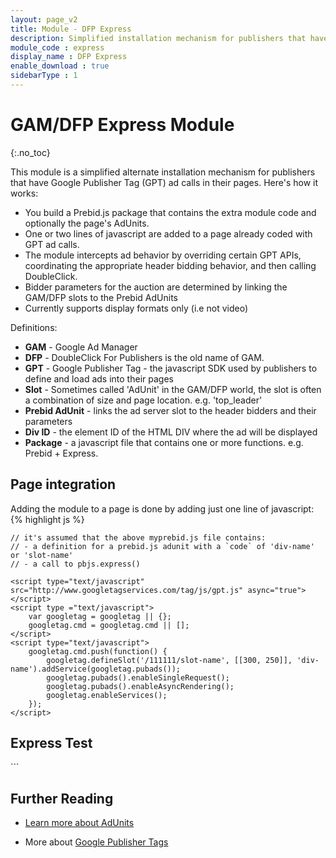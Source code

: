 ```yaml
---
layout: page_v2
title: Module - DFP Express
description: Simplified installation mechanism for publishers that have GAM/DFP in their pages
module_code : express
display_name : DFP Express
enable_download : true
sidebarType : 1
---
```




# GAM/DFP Express Module
{:.no_toc}

This module is a simplified alternate installation mechanism for publishers that have Google Publisher Tag (GPT) ad calls in their pages. Here's how it works:
 
* You build a Prebid.js package that contains the extra module code and optionally the page's AdUnits.
* One or two lines of javascript are added to a page already coded with GPT ad calls.
* The module intercepts ad behavior by overriding certain GPT APIs, coordinating the appropriate header bidding behavior, and then calling DoubleClick.
* Bidder parameters for the auction are determined by linking the GAM/DFP slots to the Prebid AdUnits
* Currently supports display formats only (i.e not video)

Definitions:

* **GAM** - Google Ad Manager
* **DFP** - DoubleClick For Publishers is the old name of GAM.
* **GPT** - Google Publisher Tag - the javascript SDK used by publishers to define and load ads into their pages
* **Slot** - Sometimes called 'AdUnit' in the GAM/DFP world, the slot is often a combination of size and page location. e.g. 'top_leader'
* **Prebid AdUnit** - links the ad server slot to the header bidders and their parameters
* **Div ID** - the element ID of the HTML DIV where the ad will be displayed
* **Package** - a javascript file that contains one or more functions. e.g. Prebid + Express.

## Page integration

Adding the module to a page is done by adding just one line of javascript:
{% highlight js %}
<script src="http://some.hosting.domain/path/prebid.js">
{% endhighlight %}

The prebid.js file needs to be loaded before the GPT library loads, unless you're willing to manage the timing with additional queue functions. The examples here assume the easiest integration, which is synchronous.

The prebid.js file must also be constructed so that it contains:
- the Prebid.js adunits with the code keyed to the GAM slot name or the div element ID
- a call to pbjs.express()

## Implementation

### Prepare the AdUnit Configuration

Create an AdUnits file and source control it in a separate local repository. E.g. my-prebid-config/pub123adUnits.js:
 
{% highlight js %}
     var pbjs = pbjs || {};
     pbjs.que = pbjs.que || [];
     pbjs.que.push(function() {
        pbjs.addAdUnits({
            code: 'door-medrect',   // must match DFP slot name
            // sizes are optional: Express will copy sizes from the DFP slot
            sizes: [[300, 250], [300,600]],
            bids: [{
                bidder: 'rubicon',
                params: {
                    accountId: 14062,
                    siteId: 70608,
                    zoneId: 472364
                }
            }]
        });
        pbjs.express(); // activates the DFP Express feature.
     });
{% endhighlight %}

Notes:

* The pbjs and pbjs.que variables need to be defined if not already defined on the page.
* The Express module will copy the sizes from the GPT slots if they're not specified in the PBJS AdUnits.
 
### Build the package
 
#### Step 1: Bundle the module code

Follow the basic build instructions on the Gihub repo's main README. To include the module, an additional option must be added to the the gulp build command:
 
{% highlight js %}
gulp build --modules=express
{% endhighlight %}
 
This command will build the following files:
 
- build/dist/prebid-core.js - the base Prebid code
- build/dist/express.js - additional code for DFP express 
- build/dist/prebid.js - a combined file with the base Prebid code and the DFP express code
 
#### Step 2: Append the AdUnits

If you've chosen to append the AdUnits right to the end of the package, use the command line to concatenate the files. e.g.

{% highlight js %}
cat build/dist/prebid.js my-prebid-config/pub123adUnits.js >> build/dist/prebid-express-with-adunits.js
{% endhighlight %}
 
#### Step 3: Publish the package(s) to your CDN

After testing, get your javascript file(s) out to your Content Delivery Network (CDN) as normal.

Note that there are more dynamic ways of combining these components for publishers or integrators ready to build a more advanced infrastructure.

## Functions

The DFP Express module adds one new function to Prebid:

{% highlight js %}
pbjs.express(AdUnits);
{% endhighlight %}

This function initiates the scanning of the in-page DFP slots, mapping them to Prebid AdUnits, kicking off the Prebid auction, and forwarding the results to DFP.

The AdUnits argument is optional -- if not provided it will look for AdUnits previously registered with pbjs.addAdUnits(). If no AdUnits can be found, it will return an error.

## Technical Details

- DoubleClick must be the primary ad server and the pages must use enableAsyncRendering
- The first call to googletag.display() will run auctions for AdUnits that have codes matching one of these two conditions:
  - AdUnit.code matches gptSlot.getAdUnitPath()
  - AdUnit.code matches gptSlot.getSlotElementId()
- Additional calls to display() (e.g. an infinite scroll scenario) will run auctions only for new GPT slots that have been defined since the last call to display().
- If googletag.disableInitialLoad() is called, then Prebid Express will not run auctions when display() is called. Instead it waits for a call to refresh().
- When refresh(gptSlots) is called, Express will run auctions for the array of slots provided, or if none is provided, then for all slots that have been defined on the page.
- Integration works whether enableSingleRequest is on or off, but we recommend single request
  - If enableSingleRequest is off, there are multiple calls to requestBids - one per slot

### Risks

The practice of intercepting GPT ad calls has precedence in the industry, but may not work in all scenarios. The publisher assumes all risks:

- The approach used by the module may not work in complex page implementations. We recommend thorough testing.
- Obtaining Google support may be more difficult with this module in the page.
- Google may change GPT such that this module stops operating correctly.

## Minimal Example

```
<meta charset="UTF8">
<html>
<head>
    // prebid.js needs to be loaded synchronously to make sure GPT doesn't fire before header bidding takes place
    <script src="http://some.hosting.domain/path/myprebid.js"></script>
    // it's assumed that the above myprebid.js file contains:
    // - a definition for a prebid.js adunit with a `code` of 'div-name' or 'slot-name'
    // - a call to pbjs.express()

    <script type="text/javascript" src="http://www.googletagservices.com/tag/js/gpt.js" async="true"></script>
    <script type ="text/javascript">
        var googletag = googletag || {};
        googletag.cmd = googletag.cmd || [];
    </script>
    <script type="text/javascript">
        googletag.cmd.push(function() {
            googletag.defineSlot('/111111/slot-name', [[300, 250]], 'div-name').addService(googletag.pubads());
            googletag.pubads().enableSingleRequest();
            googletag.pubads().enableAsyncRendering();
            googletag.enableServices();
        });
    </script>
</head>

<body>
<h2>Express Test</h2>
<div id='div-name'>
    <script type='text/javascript'>
    googletag.cmd.push(function() { googletag.display('div-name'); });
</script>
</div>
</body>
</html>
```

## Further Reading

+ [Learn more about AdUnits]({{site.baseurl}}/dev-docs/getting-started.html)

+ More about [Google Publisher Tags](https://developers.google.com/doubleclick-gpt/reference)

